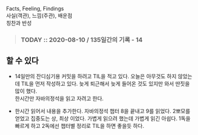 Facts, Feeling, Findings  
사실(객관), 느낌(주관), 배운점  
칭찬과 반성

> ### TODAY :: 2020-08-10 / 135일간의 기록 - 14

## 할 수 있다

* 14일만의 잔디심기용 커밋을 하려고 TIL을 적고 있다.
  오늘은 아무것도 하지 않았는데 TIL을 먼저 작성하고 있다. 늦게 퇴근해서 늦게 들어온 것도 있지만 와서 딴짓을 많이 했다.  
  한시간만 자바의정석을 읽고 자려고 한다.

* 한시간 읽어서 내용을 추가한다. 자바의정석 챕터 8을 끝내고 9를 읽었다. 2뽀모를 얻었고 집중도는 상, 최상 이었다.
  가볍게 읽으려 했는데 가볍게 읽긴 아쉽다. 1독을 빠르게 하고 2독에선 챕터별 정리로 TIL을 하면 좋을듯 하다.
